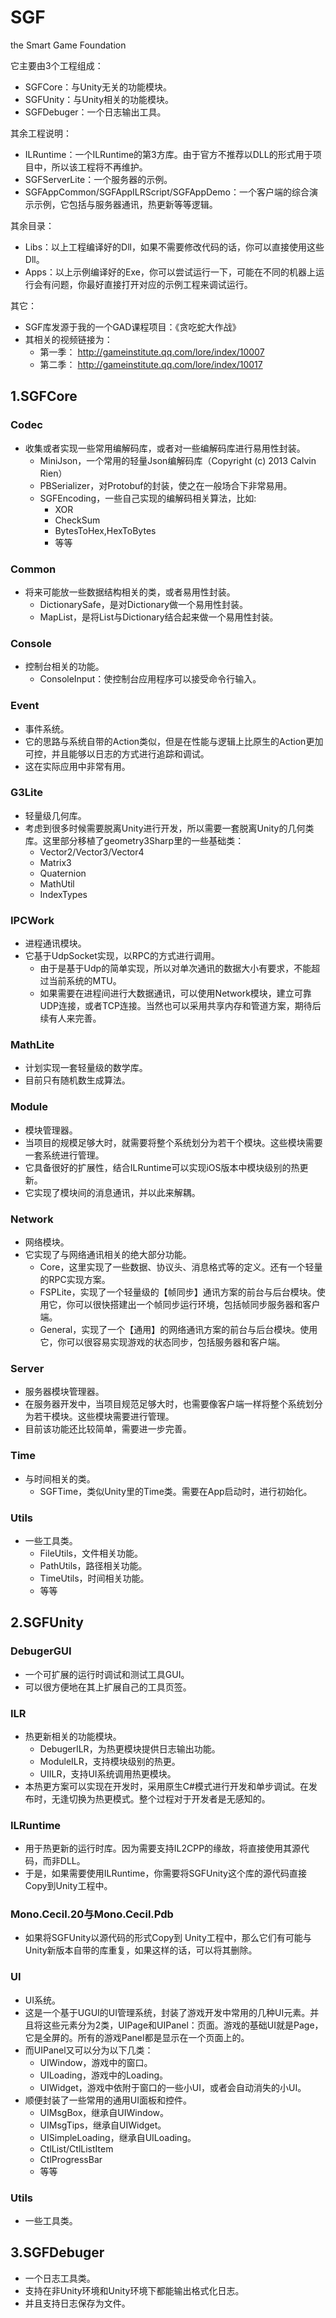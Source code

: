 # SGF 
the Smart Game Foundation

它主要由3个工程组成：

* SGFCore：与Unity无关的功能模块。
* SGFUnity：与Unity相关的功能模块。
* SGFDebuger：一个日志输出工具。

其余工程说明：
* ILRuntime：一个ILRuntime的第3方库。由于官方不推荐以DLL的形式用于项目中，所以该工程将不再维护。
* SGFServerLite：一个服务器的示例。
* SGFAppCommon/SGFAppILRScript/SGFAppDemo：一个客户端的综合演示示例，它包括与服务器通讯，热更新等等逻辑。

其余目录：
* Libs：以上工程编译好的Dll，如果不需要修改代码的话，你可以直接使用这些Dll。
* Apps：以上示例编译好的Exe，你可以尝试运行一下，可能在不同的机器上运行会有问题，你最好直接打开对应的示例工程来调试运行。

其它：
* SGF库发源于我的一个GAD课程项目：《贪吃蛇大作战》
* 其相关的视频链接为：
    * 第一季： http://gameinstitute.qq.com/lore/index/10007
    * 第二季： http://gameinstitute.qq.com/lore/index/10017

## 1.SGFCore
### Codec
* 收集或者实现一些常用编解码库，或者对一些编解码库进行易用性封装。
    * MiniJson，一个常用的轻量Json编解码库（Copyright (c) 2013 Calvin Rien）
    * PBSerializer，对Protobuf的封装，使之在一般场合下非常易用。
    * SGFEncoding，一些自己实现的编解码相关算法，比如:
        * XOR
        * CheckSum
        * BytesToHex,HexToBytes
        * 等等
    
### Common
* 将来可能放一些数据结构相关的类，或者易用性封装。
    * DictionarySafe，是对Dictionary做一个易用性封装。
    * MapList，是将List与Dictionary结合起来做一个易用性封装。
 
### Console
* 控制台相关的功能。
    * ConsoleInput：使控制台应用程序可以接受命令行输入。

### Event
* 事件系统。
* 它的思路与系统自带的Action类似，但是在性能与逻辑上比原生的Action更加可控，并且能够以日志的方式进行追踪和调试。
* 这在实际应用中非常有用。

### G3Lite
* 轻量级几何库。
* 考虑到很多时候需要脱离Unity进行开发，所以需要一套脱离Unity的几何类库。这里部分移植了geometry3Sharp里的一些基础类：
    - Vector2/Vector3/Vector4
    - Matrix3
    - Quaternion
    - MathUtil
    - IndexTypes

### IPCWork
* 进程通讯模块。
* 它基于UdpSocket实现，以RPC的方式进行调用。
    * 由于是基于Udp的简单实现，所以对单次通讯的数据大小有要求，不能超过当前系统的MTU。
    * 如果需要在进程间进行大数据通讯，可以使用Network模块，建立可靠UDP连接，或者TCP连接。当然也可以采用共享内存和管道方案，期待后续有人来完善。

### MathLite
* 计划实现一套轻量级的数学库。
* 目前只有随机数生成算法。

### Module
* 模块管理器。
* 当项目的规模足够大时，就需要将整个系统划分为若干个模块。这些模块需要一套系统进行管理。
* 它具备很好的扩展性，结合ILRuntime可以实现iOS版本中模块级别的热更新。
* 它实现了模块间的消息通讯，并以此来解耦。

### Network
* 网络模块。
* 它实现了与网络通讯相关的绝大部分功能。
    * Core，这里实现了一些数据、协议头、消息格式等的定义。还有一个轻量的RPC实现方案。
    * FSPLite，实现了一个轻量级的【帧同步】通讯方案的前台与后台模块。使用它，你可以很快搭建出一个帧同步运行环境，包括帧同步服务器和客户端。
    * General，实现了一个【通用】的网络通讯方案的前台与后台模块。使用它，你可以很容易实现游戏的状态同步，包括服务器和客户端。

### Server
* 服务器模块管理器。
* 在服务器开发中，当项目规范足够大时，也需要像客户端一样将整个系统划分为若干模块。这些模块需要进行管理。
* 目前该功能还比较简单，需要进一步完善。

### Time
* 与时间相关的类。
    - SGFTime，类似Unity里的Time类。需要在App启动时，进行初始化。

### Utils
* 一些工具类。
    - FileUtils，文件相关功能。
    - PathUtils，路径相关功能。
    - TimeUtils，时间相关功能。
    - 等等




## 2.SGFUnity
### DebugerGUI
* 一个可扩展的运行时调试和测试工具GUI。
* 可以很方便地在其上扩展自己的工具页签。

### ILR
* 热更新相关的功能模块。
    - DebugerILR，为热更模块提供日志输出功能。
    - ModuleILR，支持模块级别的热更。
    - UIILR，支持UI系统调用热更模块。
* 本热更方案可以实现在开发时，采用原生C#模式进行开发和单步调试。在发布时，无逢切换为热更模式。整个过程对于开发者是无感知的。

### ILRuntime
* 用于热更新的运行时库。因为需要支持IL2CPP的缘故，将直接使用其源代码，而非DLL。
* 于是，如果需要使用ILRuntime，你需要将SGFUnity这个库的源代码直接Copy到Unity工程中。

### Mono.Cecil.20与Mono.Cecil.Pdb
* 如果将SGFUnity以源代码的形式Copy到 Unity工程中，那么它们有可能与Unity新版本自带的库重复，如果这样的话，可以将其删除。

### UI
* UI系统。
* 这是一个基于UGUI的UI管理系统，封装了游戏开发中常用的几种UI元素。并且将这些元素分为2类，UIPage和UIPanel：页面。游戏的基础UI就是Page，它是全屏的。所有的游戏Panel都是显示在一个页面上的。
* 而UIPanel又可以分为以下几类：
    - UIWindow，游戏中的窗口。
    - UILoading，游戏中的Loading。
    - UIWidget，游戏中依附于窗口的一些小UI，或者会自动消失的小UI。
* 顺便封装了一些常用的通用UI面板和控件。
    - UIMsgBox，继承自UIWindow。
    - UIMsgTips，继承自UIWidget。
    - UISimpleLoading，继承自UILoading。
    - CtlList/CtlListItem
    - CtlProgressBar
    - 等等
    
### Utils
* 一些工具类。

## 3.SGFDebuger
* 一个日志工具类。
* 支持在非Unity环境和Unity环境下都能输出格式化日志。
* 并且支持日志保存为文件。 
